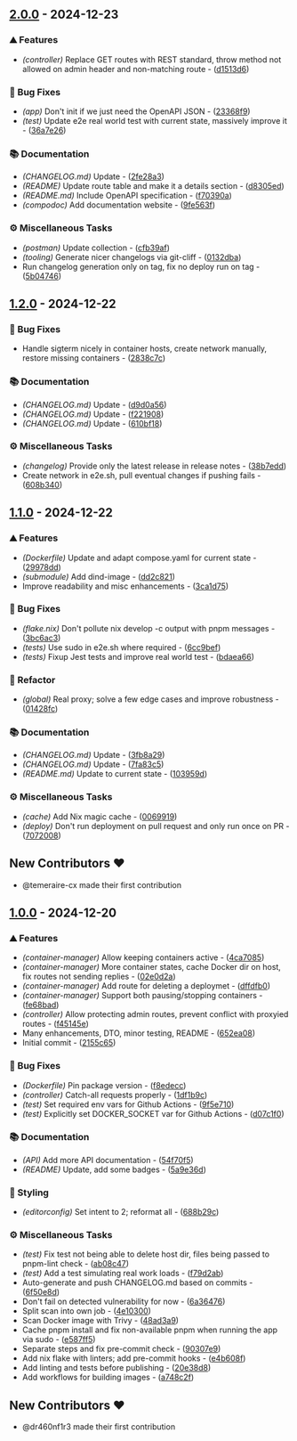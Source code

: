 ## [2.0.0](https://github.com/dr460nf1r3/container-manager/compare/1.2.0..2.0.0) - 2024-12-23

### ⛰️  Features

- *(controller)* Replace GET routes with REST standard, throw method not allowed on admin header and non-matching route - ([d1513d6](https://github.com/dr460nf1r3/container-manager/commit/d1513d69f91cea357c62fd83619204d57a0e0fb6))

### 🐛 Bug Fixes

- *(app)* Don't init if we just need the OpenAPI JSON - ([23368f9](https://github.com/dr460nf1r3/container-manager/commit/23368f984a264bd504c5885d1c5c754cf04b5a63))
- *(test)* Update e2e real world test with current state, massively improve it - ([36a7e26](https://github.com/dr460nf1r3/container-manager/commit/36a7e263f8a018044d461c1c566082d81245351a))

### 📚 Documentation

- *(CHANGELOG.md)* Update - ([2fe28a3](https://github.com/dr460nf1r3/container-manager/commit/2fe28a3a94a70835f44eeb1a72c4cfcda9f047ce))
- *(README)* Update route table and make it a details section - ([d8305ed](https://github.com/dr460nf1r3/container-manager/commit/d8305ed2d556264374f841cdbcfc300b10ce5f84))
- *(README.md)* Include OpenAPI specification - ([f70390a](https://github.com/dr460nf1r3/container-manager/commit/f70390a061e275b15d27bcff45d75ecdcf759423))
- *(compodoc)* Add documentation website - ([9fe563f](https://github.com/dr460nf1r3/container-manager/commit/9fe563fe33fb669aef4fe6e79e71b5fb5af5f98d))

### ⚙️ Miscellaneous Tasks

- *(postman)* Update collection - ([cfb39af](https://github.com/dr460nf1r3/container-manager/commit/cfb39af86adf87c22f6f38d886e1d5589c0330af))
- *(tooling)* Generate nicer changelogs via git-cliff - ([0132dba](https://github.com/dr460nf1r3/container-manager/commit/0132dbafe3fe601d7a5782091e8682fa7dbf4c02))
- Run changelog generation only on tag, fix no deploy run on tag - ([5b04746](https://github.com/dr460nf1r3/container-manager/commit/5b0474693ce3bc8d9ea9fee110fbba85249d570b))


## [1.2.0](https://github.com/dr460nf1r3/container-manager/compare/1.1.0..1.2.0) - 2024-12-22

### 🐛 Bug Fixes

- Handle sigterm nicely in container hosts, create network manually, restore missing containers - ([2838c7c](https://github.com/dr460nf1r3/container-manager/commit/2838c7c71965041a92ea45a0f36a6a375366b1ef))

### 📚 Documentation

- *(CHANGELOG.md)* Update - ([d9d0a56](https://github.com/dr460nf1r3/container-manager/commit/d9d0a56b0ed44070ac6fd556b19937c6ee376ca3))
- *(CHANGELOG.md)* Update - ([f221908](https://github.com/dr460nf1r3/container-manager/commit/f2219082c6c491d426edc2364b61cfbcf7765fea))
- *(CHANGELOG.md)* Update - ([610bf18](https://github.com/dr460nf1r3/container-manager/commit/610bf18cbd4f3f41e0b6436499a42dc597c68abd))

### ⚙️ Miscellaneous Tasks

- *(changelog)* Provide only the latest release in release notes - ([38b7edd](https://github.com/dr460nf1r3/container-manager/commit/38b7eddd92020b8043754e12ea778b3a953b267d))
- Create network in e2e.sh, pull eventual changes if pushing fails - ([608b340](https://github.com/dr460nf1r3/container-manager/commit/608b3404dccc44940f6d1ada3db07a8f48bb76ba))


## [1.1.0](https://github.com/dr460nf1r3/container-manager/compare/1.0.0..1.1.0) - 2024-12-22

### ⛰️  Features

- *(Dockerfile)* Update and adapt compose.yaml for current state - ([29978dd](https://github.com/dr460nf1r3/container-manager/commit/29978dd944876f910eda3a99a741a16dcacdbdaf))
- *(submodule)* Add dind-image - ([dd2c821](https://github.com/dr460nf1r3/container-manager/commit/dd2c8216ea931f7de887f254256be5045446916d))
- Improve readability and misc enhancements - ([3ca1d75](https://github.com/dr460nf1r3/container-manager/commit/3ca1d75421fb053660080d1dd7ed725eb50d4464))

### 🐛 Bug Fixes

- *(flake.nix)* Don't pollute nix develop -c output with pnpm messages - ([3bc6ac3](https://github.com/dr460nf1r3/container-manager/commit/3bc6ac391fe40f94b24c3e40f53c152828df6684))
- *(tests)* Use sudo in e2e.sh where required - ([6cc9bef](https://github.com/dr460nf1r3/container-manager/commit/6cc9bef6a339af661e548ec4cba49106262502eb))
- *(tests)* Fixup Jest tests and improve real world test - ([bdaea66](https://github.com/dr460nf1r3/container-manager/commit/bdaea66f2a0d1227299508b71397fb6d0fa75ce9))

### 🚜 Refactor

- *(global)* Real proxy; solve a few edge cases and improve robustness - ([01428fc](https://github.com/dr460nf1r3/container-manager/commit/01428fc66c0f0392e1b93689ccd362bcab337875))

### 📚 Documentation

- *(CHANGELOG.md)* Update - ([3fb8a29](https://github.com/dr460nf1r3/container-manager/commit/3fb8a29762267bde655712afddd5b21721de0509))
- *(CHANGELOG.md)* Update - ([7fa83c5](https://github.com/dr460nf1r3/container-manager/commit/7fa83c576144b76bc43b051145c32376bb9fc3e2))
- *(README.md)* Update to current state - ([103959d](https://github.com/dr460nf1r3/container-manager/commit/103959dc549fadfe053f60e82a256b2bfb5dd751))

### ⚙️ Miscellaneous Tasks

- *(cache)* Add Nix magic cache - ([0069919](https://github.com/dr460nf1r3/container-manager/commit/0069919b813d8a9f63eee9331e58d59347aeb3d9))
- *(deploy)* Don't run deployment on pull request and only run once on PR - ([7072008](https://github.com/dr460nf1r3/container-manager/commit/7072008477419738c898c4b5828be28d9dde872b))

## New Contributors ❤️

* @temeraire-cx made their first contribution

## [1.0.0](https://github.com/dr460nf1r3/container-manager/compare/0.0.1..1.0.0) - 2024-12-20

### ⛰️  Features

- *(container-manager)* Allow keeping containers active - ([4ca7085](https://github.com/dr460nf1r3/container-manager/commit/4ca7085b31f236775ed9767e1714a7c025054db4))
- *(container-manager)* More container states, cache Docker dir on host, fix routes not sending replies - ([02e0d2a](https://github.com/dr460nf1r3/container-manager/commit/02e0d2a08431a68c51d49b9e2bc66bd51ddab7fb))
- *(container-manager)* Add route for deleting a deploymet - ([dffdfb0](https://github.com/dr460nf1r3/container-manager/commit/dffdfb08a0aaf18c4c83b1d405b6aee410a28cb5))
- *(container-manager)* Support both pausing/stopping containers - ([fe68bad](https://github.com/dr460nf1r3/container-manager/commit/fe68badb7ee5bb4e482ceb263f88f33500d8c9f2))
- *(controller)* Allow protecting admin routes, prevent conflict with proxyied routes - ([f45145e](https://github.com/dr460nf1r3/container-manager/commit/f45145e8d73ff56d7da493dbf6a9f8f2b817dd18))
- Many enhancements, DTO, minor testing, README - ([652ea08](https://github.com/dr460nf1r3/container-manager/commit/652ea0828bf84e2435034d75256e06e40f471a35))
- Initial commit - ([2155c65](https://github.com/dr460nf1r3/container-manager/commit/2155c6596a1db3b67d55cfec0c845b89c9f6480d))

### 🐛 Bug Fixes

- *(Dockerfile)* Pin package version - ([f8edecc](https://github.com/dr460nf1r3/container-manager/commit/f8edeccc3c68a8ab6a6182cf029984b55023c259))
- *(controller)* Catch-all requests properly - ([1df1b9c](https://github.com/dr460nf1r3/container-manager/commit/1df1b9ceda1b5e5f2710dffdae310ac8bc10b7af))
- *(test)* Set required env vars for Github Actions - ([9f5e710](https://github.com/dr460nf1r3/container-manager/commit/9f5e710e648a2a49e09ddafdbc7f23933efbca62))
- *(test)* Explicitly set DOCKER_SOCKET var for Github Actions - ([d07c1f0](https://github.com/dr460nf1r3/container-manager/commit/d07c1f0fa53bf3e39a037e3143ec1a7a30e2513c))

### 📚 Documentation

- *(API)* Add more API documentation - ([54f70f5](https://github.com/dr460nf1r3/container-manager/commit/54f70f588052cc50f010ac5db882cfbdbd463ff2))
- *(README)* Update, add some badges - ([5a9e36d](https://github.com/dr460nf1r3/container-manager/commit/5a9e36db8d151b3f2f2fc2a6b45fa7ec234ff9f5))

### 🎨 Styling

- *(editorconfig)* Set intent to 2; reformat all - ([688b29c](https://github.com/dr460nf1r3/container-manager/commit/688b29c32eb0d9c7996f00dbfab59951becc710f))

### ⚙️ Miscellaneous Tasks

- *(test)* Fix test not being able to delete host dir, files being passed to pnpm-lint check - ([ab08c47](https://github.com/dr460nf1r3/container-manager/commit/ab08c47c681257962243abba714a04953c4eb8a8))
- *(test)* Add a test simulating real work loads - ([f79d2ab](https://github.com/dr460nf1r3/container-manager/commit/f79d2ab47b4de3d27736b674f38deb1f2e7fdf87))
- Auto-generate and push CHANGELOG.md based on commits - ([6f50e8d](https://github.com/dr460nf1r3/container-manager/commit/6f50e8da27a00d199a1a3b6b22facfa4f79ce375))
- Don't fail on detected vulnerability for now - ([6a36476](https://github.com/dr460nf1r3/container-manager/commit/6a3647657b229f101cd07f9d45d11e9f5b0b8376))
- Split scan into own job - ([4e10300](https://github.com/dr460nf1r3/container-manager/commit/4e10300d457224d5907ec77d5305d1bf7e70186c))
- Scan Docker image with Trivy - ([48ad3a9](https://github.com/dr460nf1r3/container-manager/commit/48ad3a97d0ca7c31f419f89414789351a33fab59))
- Cache pnpm install and fix non-available pnpm when running the app via sudo - ([e587ff5](https://github.com/dr460nf1r3/container-manager/commit/e587ff53ddff8845d52190f3713f268fad47b4c3))
- Separate steps and fix pre-commit check - ([90307e9](https://github.com/dr460nf1r3/container-manager/commit/90307e90f4cefd169a2e446edf04c86fc08133ad))
- Add nix flake with linters; add pre-commit hooks - ([e4b608f](https://github.com/dr460nf1r3/container-manager/commit/e4b608f4f1ee4713e09e262ad459a5c28d71b0d3))
- Add linting and tests before publishing - ([20e38d8](https://github.com/dr460nf1r3/container-manager/commit/20e38d88a91759d7f0e878ca408901d2b7a7616a))
- Add workflows for building images - ([a748c2f](https://github.com/dr460nf1r3/container-manager/commit/a748c2f19ae6b0e1d9cd06e68a984d1809563af5))

## New Contributors ❤️

* @dr460nf1r3 made their first contribution

